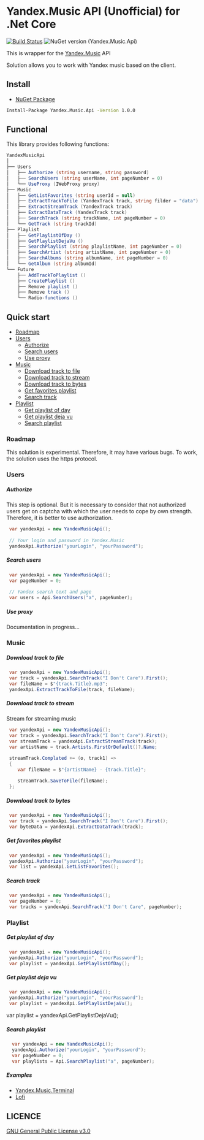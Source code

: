 Yandex.Music API (Unofficial) for .Net Core
====

[![Build Status](https://travis-ci.com/Winster332/Yandex.Music.Api.svg?branch=master)](https://travis-ci.com/Winster332/Yandex.Music.Api)
![NuGet version (Yandex.Music.Api)](https://img.shields.io/nuget/v/Yandex.Music.Api.svg?style=flat-square)

This is wrapper for the [Yandex.Music](http://music.yandex.ru/) API

Solution allows you to work with Yandex music based on the client.

 Install
-------

- [NuGet Package](https://www.nuget.org/packages/Yandex.Music.Api/1.0.0)

```bash
Install-Package Yandex.Music.Api -Version 1.0.0
```

Functional
-------

This library provides following functions:

```C#
YandexMusicApi
│
├── Users
│   ├── Authorize (string username, string password)
│   ├── SearchUsers (string userName, int pageNumber = 0)
│   └── UseProxy (IWebProxy proxy)
├── Music
│   ├── GetListFavorites (string userId = null)
│   ├── ExtractTrackToFile (YandexTrack track, string filder = "data")
│   ├── ExtractStreamTrack (YandexTrack track)
│   ├── ExtractDataTrack (YandexTrack track)
│   ├── SearchTrack (string trackName, int pageNumber = 0)
│   └── GetTrack (string trackId)
├── Playlist
│   ├── GetPlaylistOfDay ()
│   ├── GetPlaylistDejaVu ()
│   ├── SearchPlaylist (string playlistName, int pageNumber = 0)
│   ├── SearchArtist (string artistName, int pageNumber = 0)
│   ├── SearchAlbums (string albumName, int pageNumber = 0)
│   └── GetAlbum (string albumId)
└── Future
    ├── AddTrackToPlaylist ()
    ├── CreatePlaylist ()
    ├── Remove playlist ()
    ├── Remove track ()
    └── Radio-functions ()
```

Quick start
-------
* [Roadmap](https://github.com/Winster332/Yandex.Music.Api/#roadmap)
* [Users](https://github.com/Winster332/Yandex.Music.Api#users)
	* [Authorize](https://github.com/Winster332/Yandex.Music.Api#authorize)
	* [Search users](https://github.com/Winster332/Yandex.Music.Api#search-users)
	* [Use proxy](https://github.com/Winster332/Yandex.Music.Api#use-proxy)
* [Music](https://github.com/Winster332/Yandex.Music.Api#download-track)
	* [Download track to file](https://github.com/Winster332/Yandex.Music.Api#download-to-file)
	* [Download track to stream](https://github.com/Winster332/Yandex.Music.Api#download-to-stream)
	* [Download track to bytes](https://github.com/Winster332/Yandex.Music.Api#download-to-bytes)
	* [Get favorites playlist](https://github.com/Winster332/Yandex.Music.Api#get-favorites-playlist)
	* [Search track](https://github.com/Winster332/Yandex.Music.Api#search-track)
* [Playlist](https://github.com/Winster332/Yandex.Music.Api#playlist)
	* [Get playlist of day](https://github.com/Winster332/Yandex.Music.Api#get-playlist-of-day)
	* [Get playlist deja vu](https://github.com/Winster332/Yandex.Music.Api#get-playlist-deja-vu)
	* [Search playlist](https://github.com/Winster332/Yandex.Music.Api#search-playlist)
	
### Roadmap

This solution is experimental. Therefore, it may have various bugs. To work, the solution uses the https protocol.

### Users

##### Authorize

This step is optional. But it is necessary to consider that not authorized users get on captcha with which the user needs to cope by own strength. Therefore, it is better to use authorization.

```C#
 var yandexApi = new YandexMusicApi();
 
 // Your login and password in Yandex.Music
 yandexApi.Authorize("yourLogin", "yourPassword");
```

##### Search users

```C#
 var yandexApi = new YandexMusicApi();
 var pageNumber = 0;
 
 // Yandex search text and page
 var users = Api.SearchUsers("a", pageNumber);
```

##### Use proxy

Documentation in progress...

### Music

##### Download track to file

```C#
 var yandexApi = new YandexMusicApi();
 var track = yandexApi.SearchTrack("I Don't Care").First();
 var fileName = $"{track.Title}.mp3";
 yandexApi.ExtractTrackToFile(track, fileName);
```

##### Download track to stream

Stream for streaming music

```C#
 var yandexApi = new YandexMusicApi();
 var track = yandexApi.SearchTrack("I Don't Care").First();
 var streamTrack = yandexApi.ExtractStreamTrack(track);
 var artistName = track.Artists.FirstOrDefault()?.Name;

 streamTrack.Complated += (o, track1) =>
 {
    var fileName = $"{artistName} - {track.Title}";
    
    streamTrack.SaveToFile(fileName);
 };
```

##### Download track to bytes

```C#
 var yandexApi = new YandexMusicApi();
 var track = yandexApi.SearchTrack("I Don't Care").First();
 var byteData = yandexApi.ExtractDataTrack(track);
```

##### Get favorites playlist

```C#
 var yandexApi = new YandexMusicApi();
 yandexApi.Authorize("yourLogin", "yourPassword");
 var list = yandexApi.GetListFavorites();
```

##### Search track

```C#
 var yandexApi = new YandexMusicApi();
 var pageNumber = 0;
 var tracks = yandexApi.SearchTrack("I Don't Care", pageNumber);
```

### Playlist

##### Get playlist of day

```C#
 var yandexApi = new YandexMusicApi();
 yandexApi.Authorize("yourLogin", "yourPassword");
 var playlist = yandexApi.GetPlaylistOfDay();
```

##### Get playlist deja vu

```C#
 var yandexApi = new YandexMusicApi();
 yandexApi.Authorize("yourLogin", "yourPassword");
 var playlist = yandexApi.GetPlaylistDejaVu();
```
var playlist = yandexApi.GetPlaylistDejaVu();

##### Search playlist

```C#
  var yandexApi = new YandexMusicApi();
  yandexApi.Authorize("yourLogin", "yourPassword");
  var pageNumber = 0;
  var playlists = Api.SearchPlaylist("a", pageNumber);
```

##### Examples

- [Yandex.Music.Terminal](https://github.com/Winster332/Yandex.Music.Terminal)
- [Lofi](https://github.com/Winster332/Lofi)

LICENCE
-------
[GNU General Public License v3.0](https://github.com/Winster332/Yandex.Music.Api/blob/master/LICENSE)
